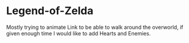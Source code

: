 # Legend-of-Zelda 

Mostly trying to animate Link to be able to walk around the overworld, if given enough time I would like to add Hearts and Enemies. 
